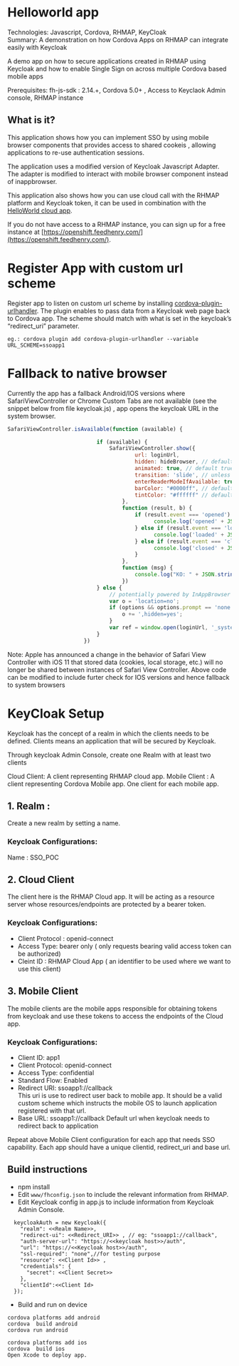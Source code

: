 # Helloworld app
   
Technologies: Javascript, Cordova, RHMAP, KeyCloak   
Summary: 
A demonstration on how Cordova Apps on RHMAP can integrate easily with Keycloak


A demo app on how to secure applications created in RHMAP using Keycloak 
and how to enable Single Sign on across multiple Cordova based mobile apps


Prerequisites: fh-js-sdk : 2.14.+, Cordova 5.0+ , Access to Keyclaok Admin console, RHMAP instance

## What is it?
This application shows how you can implement SSO by using mobile browser components that provides access to shared cookeis , allowing applications to re-use authentication sessions.

The application uses a modified version of Keycloak Javascript Adapter. The adapter is modified to interact with mobile browser component instead of inappbrowser. 




This application also shows how you can use cloud call with the RHMAP platform and Keycloak token, it can be used in combination with the [HelloWorld cloud app](https://github.com/primashah/RHMAP-Keycloak-Cloud). 

If you do not have access to a RHMAP instance, you can sign up for a free instance at [https://openshift.feedhenry.com/](https://openshift.feedhenry.com/).


#  Register App with custom url scheme
Register app to listen on custom url scheme by installing [cordova-plugin-urlhandler](https://github.com/EddyVerbruggen/cordova-plugin-safariviewcontroller). 
The plugin enables to pass data from a Keycloak web page  back to Cordova  app. 
The scheme should match with what is set in the keycloak’s “redirect_uri” parameter.

```
eg.: cordova plugin add cordova-plugin-urlhandler --variable URL_SCHEME=ssoapp1

```

# Fallback to native browser


Currently the app has a fallback Android/IOS versions where SafariViewController or Chrome Custom Tabs are not available (see the snippet below from file keycloak.js) , app opens the keycloak URL in the system browser.

```javascript
SafariViewController.isAvailable(function (available) {

                            if (available) {
                                SafariViewController.show({
                                        url: loginUrl,
                                        hidden: hideBrowser, // default false
                                        animated: true, // default true, note that 'hide' will reuse this preference (the 'Done' button will always animate though)
                                        transition: 'slide', // unless animated is false you can choose from: curl, flip, fade, slide (default)
                                        enterReaderModeIfAvailable: true, // default false
                                        barColor: "#0000ff", // default is white (iOS 10 only)
                                        tintColor: "#ffffff" // default is ios blue
                                    },
                                    function (result, b) {
                                        if (result.event === 'opened') {
                                              console.log('opened' + JSON.stringify(result));
                                        } else if (result.event === 'loaded') {
                                              console.log('loaded' + JSON.stringify(result));
                                        } else if (result.event === 'closed') {
                                              console.log('closed' + JSON.stringify(result));
                                        }
                                    },
                                    function (msg) {
                                        console.log("KO: " + JSON.stringify(msg));
                                    })
                            } else {
                                // potentially powered by InAppBrowser 
                                var o = 'location=no';
                                if (options && options.prompt == 'none') {
                                    o += ',hidden=yes';
                                }
                                var ref = window.open(loginUrl, '_system', o);
                            }
                        })
```

Note: Apple has announced a change in the behavior of Safari View Controller with iOS 11 that stored data (cookies, local storage, etc.) will no longer be shared between instances of Safari View Controller. Above code can be modified to include furter check for IOS versions and hence fallback to system browsers


 

# KeyCloak Setup

Keycloak has the concept of a realm in which the clients needs to be defined. Clients means an application that will be secured by Keycloak. 

Through keycloak Admin Console, create one Realm with at least two clients

Cloud Client: A client representing RHMAP cloud app.
Mobile Client : A client representing Cordova Mobile app. One client for each mobile app.

## 1. Realm : 
Create a new realm by setting a name.
### Keycloak Configurations:
Name : SSO_POC

## 2. Cloud Client
The client here is the RHMAP Cloud app. It will be acting as a resource server whose resources/endpoints are protected by a bearer token.

### Keycloak Configurations:
 * Client Protocol : openid-connect
 * Access Type: bearer only ( only requests bearing valid access token can be authorized)
 * Cleint ID : RHMAP Cloud App ( an identifier to be used where we want to use this client)


## 3. Mobile Client
The mobile clients are the mobile apps responsible for obtaining tokens from keycloak and use these tokens to access the endpoints of the Cloud app.

### Keycloak Configurations:

* Client ID: app1
* Client Protocol: openid-connect
* Access Type: confidential 
* Standard Flow: Enabled
* Redirect URI:  ssoapp1://callback  
  This uri is use to redirect user back to mobile app. It should be a valid custom
  scheme which instructs the mobile OS to launch application registered with that url.
* Base URL: ssoapp1://callback
  Default url when keycloak needs to redirect back to application
 
Repeat above Mobile Client configuration for each app that needs SSO capability. Each app should have a unique clientid, redirect_uri and base url.
 



## Build instructions
 * npm install
 * Edit `www/fhconfig.json` to include the relevant information from RHMAP. 
 * Edit Keycloak config in app.js to include information from Keycloak Admin Console. 
```
  keycloakAuth = new Keycloak({
    "realm": <<Realm Name>>,
    "redirect-ui": <<Redirect_URI>> , // eg: "ssoapp1://callback",
    "auth-server-url": "https://<<keycloak host>>/auth",
    "url": "https://<<Keycloak host>>/auth",
    "ssl-required": "none",//for testing purpose
    "resource": <<Client Id>> , 
    "credentials": {
      "secret": <<Client Secret>>
    },
    "clientId":<<Client Id>
  });
```
 * Build and run on device
```
cordova platforms add android
cordova  build android
cordova run android

cordova platforms add ios
cordova  build ios
Open Xcode to deploy app.


```











